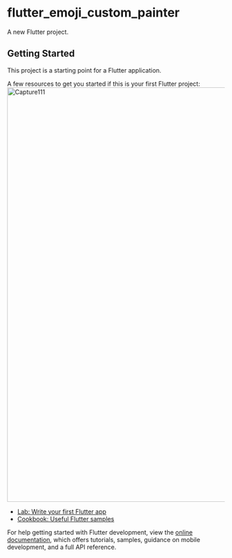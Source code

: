 # flutter_emoji_custom_painter

A new Flutter project.

## Getting Started

This project is a starting point for a Flutter application.

A few resources to get you started if this is your first Flutter project:
<img width="959" alt="Capture111" src="https://github.com/user-attachments/assets/eac50598-b6dc-4a1e-a4a7-a4a768e80957" />

- [Lab: Write your first Flutter app](https://docs.flutter.dev/get-started/codelab)
- [Cookbook: Useful Flutter samples](https://docs.flutter.dev/cookbook)

For help getting started with Flutter development, view the
[online documentation](https://docs.flutter.dev/), which offers tutorials,
samples, guidance on mobile development, and a full API reference.
